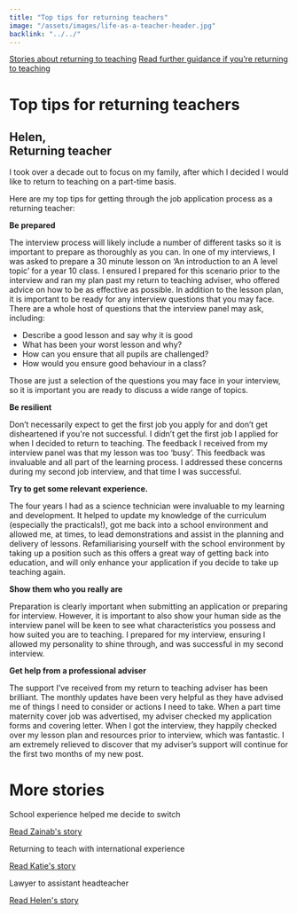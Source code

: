 ```yaml
---
title: "Top tips for returning teachers"
image: "/assets/images/life-as-a-teacher-header.jpg"
backlink: "../../"
---
```


<div class="content-wrapper">
    <div class="content__right">
    </div>
    <div class="content__left">
        <div class="stories">
            <p>
                <a class="backlink backlink--top" href="/life-as-a-teacher/my-story-into-teaching/returners">Stories about returning to teaching</a>
                <a class="backlink backlink--top" href="/returning-to-teaching">Read further guidance if you’re returning to teaching</a>
            </p>
            <h1>Top tips for returning teachers</h1>
            <div class="story-header">
                <div class="story-header__thumb" style="background-image:url('/assets/images/stories/stories-helen.jpg')"></div>
                <div class="story-header__label">
                    <h2>Helen,<br/> Returning teacher</h2>
                </div>
            </div>
            
   <p class="prominent">
               I took over a decade out to focus on my family, after which I decided I would like to return to teaching on a part-time basis.
            </p>
            
 

<p>Here are my top tips for getting through the job application process as a returning teacher:</p>

<p><strong>Be prepared</strong></p>
<p>The interview process will likely include a number of different tasks so it is important to prepare as thoroughly as you can. In one of my interviews, I was asked to prepare a 30 minute lesson on ‘An introduction to an A level topic’ for a year 10 class. I ensured I prepared for this scenario prior to the interview and ran my plan past my return to teaching adviser, who offered advice on how to be as effective as possible. In addition to the lesson plan, it is important to be ready for any interview questions that you may face. There are a whole host of questions that the interview panel may ask, including:</p>
<ul>
<li><span>Describe a good lesson and say why it is good</span></li>
<li><span>What has been your worst lesson and why?</span></li>
<li><span>How can you ensure that all pupils are challenged?</span></li>
<li><span>How would you ensure good behaviour in a class?</span></li>
</ul>

<p>Those are just a selection of the questions you may face in your interview, so it is important you are ready to discuss a wide range of topics.</p>
<p><strong>Be resilient</strong></p>

<p>Don’t necessarily expect to get the first job you apply for and don’t get disheartened if you're not successful. I didn’t get the first job I applied for when I decided to return to teaching. The feedback I received from my interview panel was that my lesson was too ‘busy’. This feedback was invaluable and all part of the learning process. I addressed these concerns during my second job interview, and that time I was successful.</p>
<p><strong>Try to get some relevant experience.</strong></p>


<p>The four years I had as a science technician were invaluable to my learning and development. It helped to update my knowledge of the curriculum (especially the practicals!), got me back into a school environment and allowed me, at times, to lead demonstrations and assist in the planning and delivery of lessons. Refamiliarising yourself with the school environment by taking up a position such as this offers a great way of getting back into education, and will only enhance your application if you decide to take up teaching again.</p>
<p><strong>Show them who you really are</strong></p>


<p>Preparation is clearly important when submitting an application or preparing for interview. However, it is important to also show your human side as the interview panel will be keen to see what characteristics you possess and how suited you are to teaching. I prepared for my interview, ensuring I allowed my personality to shine through, and was successful in my second interview.</p>
<p><strong>Get help from a professional adviser</strong></p>


<p>The support I’ve received from my return to teaching adviser has been brilliant. The monthly updates have been very helpful as they have advised me of things I need to consider or actions I need to take. When a part time maternity cover job was advertised, my adviser checked my application forms and covering letter. When I got the interview, they happily checked over my lesson plan and resources prior to interview, which was fantastic. I am extremely relieved to discover that my adviser’s support will continue for the first two months of my new post.</p>










   </div>
    </div>
</div>

<div class="more-stories">
    <h1 class="more-stories_header strapline">More stories</h1>
    <div class="more-stories__thumbs">
        <div class="more-stories__thumbs__thumb">
            <a href="/life-as-a-teacher/my-story-into-teaching/career-changers/school-experience-helped-me-decide-to-switch">
                <div class="more-stories__thumbs__thumb__img" style="background-image:url('/assets/images/stories/stories-zainab.jpg')"></div>
            </a>
            <div class="more-stories__thumbs__thumb__content">
                <p>School experience helped me decide to switch</p>
                <a class="git-link" href="/life-as-a-teacher/my-story-into-teaching/career-changers/school-experience-helped-me-decide-to-switch">Read Zainab's story  <i class="fas fa-chevron-right"></i></a>
            </div>
        </div>
        <div class="more-stories__thumbs__thumb">
            <a href="/life-as-a-teacher/my-story-into-teaching/international-career-changers/returning-to-teaching-with-international-experience">
                <div class="more-stories__thumbs__thumb__img" style="background-image:url('/assets/images/stories/stories-katie.png')"></div>
            </a>
            <div class="more-stories__thumbs__thumb__content">
                <p>Returning to teach with international experience</p>
                <a class="git-link" href="/life-as-a-teacher/my-story-into-teaching/international-career-changers/returning-to-teaching-with-international-experience">Read Katie's story  <i class="fas fa-chevron-right"></i></a>
            </div>
        </div>
        <div class="more-stories__thumbs__thumb">
            <a href="/life-as-a-teacher/my-story-into-teaching/career-progression/lawyer-to-assistant-teacher">
                <div class="more-stories__thumbs__thumb__img" style="background-image:url('/assets/images/stories/stories-helen.jpg')"></div>
            </a>
            <div class="more-stories__thumbs__thumb__content">
                <p>Lawyer to assistant headteacher</p>
                <a class="git-link" href="/life-as-a-teacher/my-story-into-teaching/career-progression/lawyer-to-assistant-teacher">Read Helen's story <i class="fas fa-chevron-right"></i></a>
            </div>
        </div>
    </div>
</div>








